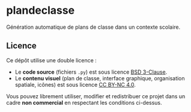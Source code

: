 # plandeclasse
Génération automatique de plans de classe dans un contexte scolaire.

## Licence

Ce dépôt utilise une double licence :

- Le **code source** (fichiers `.py`) est sous licence [BSD 3-Clause](https://opensource.org/licenses/BSD-3-Clause).
- Le **contenu visuel** (plan de classe, interface graphique, organisation spatiale, icônes) est sous
  licence [CC BY-NC 4.0](https://creativecommons.org/licenses/by-nc/4.0/).

Vous pouvez librement utiliser, modifier et redistribuer ce projet dans un cadre **non commercial** en respectant les
conditions ci-dessus.
